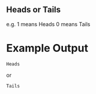 ## Heads or Tails


e.g.
1 means Heads
0 means Tails 

# Example Output

```
Heads
```

or

```
Tails
```

